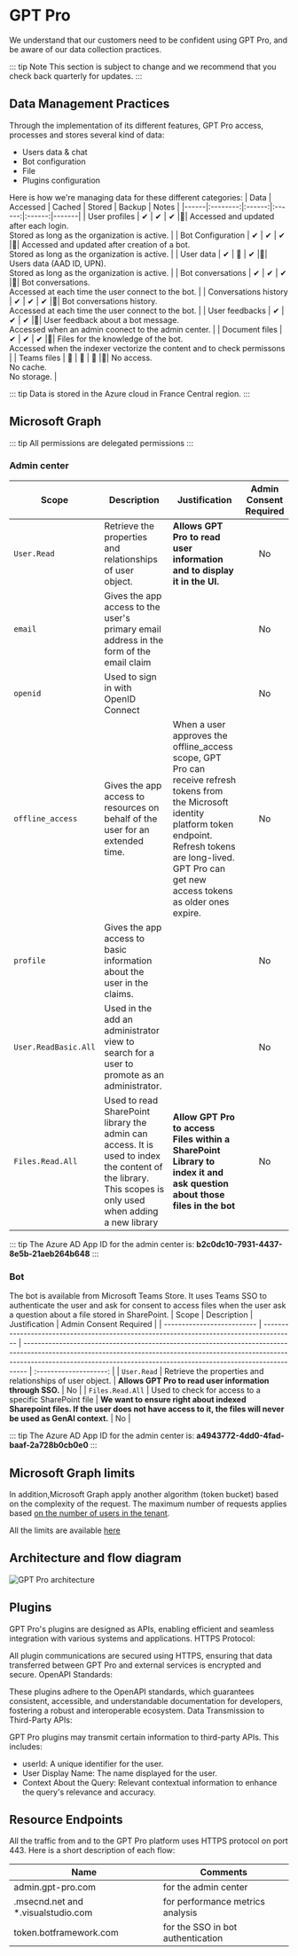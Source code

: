 ﻿# GPT Pro

We understand that our customers need to be confident using GPT Pro, and be aware of our data collection practices.

:::  tip Note
This section is subject to change and we recommend that you check back quarterly for updates.
:::

## Data Management Practices

Through the implementation of its different features, GPT Pro access, processes and stores several kind of data:

- Users data & chat
- Bot configuration
- File
- Plugins configuration

Here is how we're managing data for these different categories:
| Data | Accessed | Cached | Stored | Backup | Notes |
|------|:--------:|:------:|:------:|:------:|-------|
| User profiles | ✔ | ✔ | ✔ |🚫| Accessed and updated after each login.<br/>Stored as long as the organization is active. |
| Bot Configuration | ✔ | ✔ | ✔ |🚫| Accessed and updated after creation of a bot.<br/>Stored as long as the organization is active. |
| User data | ✔ | 🚫 | ✔ |🚫| Users data (AAD ID, UPN).<br/>Stored as long as the organization is active. |
| Bot conversations | ✔ | ✔ | ✔ |🚫| Bot conversations.<br/>Accessed at each time the user connect to the bot. |
| Conversations history | ✔ | ✔ | ✔ |🚫| Bot conversations history.<br/>Accessed at each time the user connect to the bot. |
| User feedbacks | ✔ | ✔ | ✔ |🚫| User feedback about a bot message.<br/>Accessed when an admin coonect to the admin center. |
| Document files | ✔ | ✔ | ✔ |🚫| Files for the knowledge of the bot.<br/>Accessed when the indexer vectorize the content and to check permissons |
| Teams files | 🚫 | 🚫 | 🚫 |🚫| No access.<br/>No cache.<br/>No storage. |

:::  tip
Data is stored in the Azure cloud in France Central region.
:::

## Microsoft Graph

::: tip
All permissions are delegated permissions
:::

### Admin center

| Scope                      | Description                                                                             | Justification                                                                                                                                                                                                                               | Admin Consent Required |
| -------------------------- | --------------------------------------------------------------------------------------- | ------------------------------------------------------------------------------------------------------------------------------------------------------------------------------------------------------------------------------------------- | :--------------------: |
| `User.Read`                | Retrieve the properties and relationships of user object.                               | **Allows GPT Pro to read user information and to display it in the UI.**                                                                                                                                                             |           No           |
| `email`                    | Gives the app access to the user's primary email address in the form of the email claim |                                                                                                                                                                                                                                             |           No           |
| `openid`                   | Used to sign in with OpenID Connect                                                     |                                                                                                                                                                                                                                             |           No           |
| `offline_access`           | Gives the app access to resources on behalf of the user for an extended time.          | When a user approves the offline_access scope, GPT Pro can receive refresh tokens from the Microsoft identity platform token endpoint. Refresh tokens are long-lived. GPT Pro can get new access tokens as older ones expire. |           No           |
| `profile`                  | Gives the app access to basic information about the user in the claims.                 |                                                                                                                                                                                                                                             |           No           |
| `User.ReadBasic.All` | Used in the add an administrator view to search for a user to promote as an administrator. |                                                                                                                                                                                                                                             |           No           |
| `Files.Read.All` | Used to read SharePoint library the admin can access. It is used to index the content of the library. This scopes is only used when adding a new library | **Allow GPT Pro to access Files within a SharePoint Library to index it and ask question about those files in the bot**  |           No           |

::: tip
The Azure AD App ID for the admin center is: **b2c0dc10-7931-4437-8e5b-21aeb264b648**
:::

### Bot

The bot is available from Microsoft Teams Store. It uses Teams SSO to authenticate the user and ask for consent to access files when the user ask a question about a file stored in SharePoint.
| Scope                      | Description                                                                             | Justification                                                                                                                                                                                                                               | Admin Consent Required |
| -------------------------- | --------------------------------------------------------------------------------------- | ------------------------------------------------------------------------------------------------------------------------------------------------------------------------------------------------------------------------------------------- | :--------------------: |
| `User.Read`                | Retrieve the properties and relationships of user object.                               | **Allows GPT Pro to read user information through SSO.**                                                                                                                                                             |           No           |
| `Files.Read.All`                | Used to check for access to a specific SharePoint file                               | **We want to ensure right about indexed Sharepoint files. If the user does not have access to it, the files will never be used as GenAI context.**                                                                                                                                                             |           No           |

::: tip
The Azure AD App ID for the admin center is: **a4943772-4dd0-4fad-baaf-2a728b0cb0e0**
:::

## Microsoft Graph limits

In addition,Microsoft Graph apply another algorithm (token bucket) based on the complexity of the request. The maximum number of requests applies based [on the number of users in the tenant](https://learn.microsoft.com/en-us/graph/throttling-limits#pattern).

All the limits are available [here](https://learn.microsoft.com/en-us/graph/throttling-limits)

## Architecture and flow diagram

![GPT Pro architecture](/assets/img/gpt-architecture.png)

## Plugins

GPT Pro's plugins are designed as APIs, enabling efficient and seamless integration with various systems and applications.
HTTPS Protocol:

All plugin communications are secured using HTTPS, ensuring that data transferred between GPT Pro and external services is encrypted and secure.
OpenAPI Standards:

These plugins adhere to the OpenAPI standards, which guarantees consistent, accessible, and understandable documentation for developers, fostering a robust and interoperable ecosystem.
Data Transmission to Third-Party APIs:

GPT Pro plugins may transmit certain information to third-party APIs. This includes:

* userId: A unique identifier for the user.
* User Display Name: The name displayed for the user.
* Context About the Query: Relevant contextual information to enhance the query's relevance and accuracy.


## Resource Endpoints

All the traffic from and to the GPT Pro platform uses HTTPS protocol on port 443.
Here is a short description of each flow:

| Name                                | Comments                             |
| ----------------------------------- | ------------------------------------ |
| admin.gpt-pro.com            | for the admin center |
| .msecnd.net and \*.visualstudio.com | for performance metrics analysis     |
| token.botframework.com              | for the SSO in bot authentication     |

<Intercom />
<Hubspot />
<Clarity />
<GoogleAnalytics />